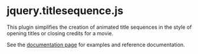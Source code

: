 jquery.titlesequence.js
=======================

This plugin simplifies the creation of animated title sequences in
the style of opening titles or closing credits for a movie.

See the [documentation page](http://grantm.github.com/jquery-title-sequence/)
for examples and reference documentation.

